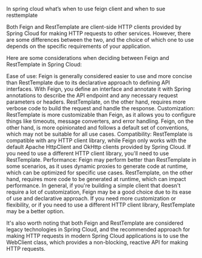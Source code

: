 In spring cloud what’s when to use feign client and when to sue resttemplate

Both Feign and RestTemplate are client-side HTTP clients provided by Spring Cloud for making HTTP requests to other services. However, there are some differences between the two, and the choice of which one to use depends on the specific requirements of your application.

Here are some considerations when deciding between Feign and RestTemplate in Spring Cloud:

Ease of use: Feign is generally considered easier to use and more concise than RestTemplate due to its declarative approach to defining API interfaces. With Feign, you define an interface and annotate it with Spring annotations to describe the API endpoint and any necessary request parameters or headers. RestTemplate, on the other hand, requires more verbose code to build the request and handle the response.
Customization: RestTemplate is more customizable than Feign, as it allows you to configure things like timeouts, message converters, and error handling. Feign, on the other hand, is more opinionated and follows a default set of conventions, which may not be suitable for all use cases.
Compatibility: RestTemplate is compatible with any HTTP client library, while Feign only works with the default Apache HttpClient and OkHttp clients provided by Spring Cloud. If you need to use a different HTTP client library, you'll need to use RestTemplate.
Performance: Feign may perform better than RestTemplate in some scenarios, as it uses dynamic proxies to generate code at runtime, which can be optimized for specific use cases. RestTemplate, on the other hand, requires more code to be generated at runtime, which can impact performance.
In general, if you're building a simple client that doesn't require a lot of customization, Feign may be a good choice due to its ease of use and declarative approach. If you need more customization or flexibility, or if you need to use a different HTTP client library, RestTemplate may be a better option.

It's also worth noting that both Feign and RestTemplate are considered legacy technologies in Spring Cloud, and the recommended approach for making HTTP requests in modern Spring Cloud applications is to use the WebClient class, which provides a non-blocking, reactive API for making HTTP requests.
